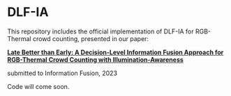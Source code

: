 # DLF-IA

This repository includes the official implementation of DLF-IA for RGB-Thermal crowd counting, presented in our paper:

**[Late Better than Early: A Decision-Level Information Fusion Approach for RGB-Thermal Crowd Counting with Illumination-Awareness]()**

submitted to Information Fusion, 2023

Code will come soon.
